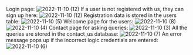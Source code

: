 Login page: 
![2022-11-10 (12)](https://user-images.githubusercontent.com/85752194/200973426-25eb6e44-03b5-4d53-8f5a-9f509facdd92.png)
If a user is not registered with us, they can sign up here:
![2022-11-10 (12)](https://user-images.githubusercontent.com/85752194/200973756-972e71d8-894d-42cd-8c23-22c46cd6b27e.png)
Registration data is stored in the users table: 
![2022-11-10 (5)](https://user-images.githubusercontent.com/85752194/200974278-538ce273-f2cf-472c-9616-2cb20b9f9f26.png)
Welcome page for the users: 
![2022-11-10 (8)](https://user-images.githubusercontent.com/85752194/200973861-c1193ab9-4a6e-493f-9105-d6a0b1e2b977.png)
![2022-11-10 (4)](https://user-images.githubusercontent.com/85752194/200974538-8f147aed-f1d5-4310-b552-143f0cca122f.png)
Contact page for asking queries: 
![2022-11-10 (3)](https://user-images.githubusercontent.com/85752194/200974872-57be0437-95bc-47ff-b41e-1c1368a009ef.png)
All the queries are stored in the contact_us database:
![2022-11-10 (7)](https://user-images.githubusercontent.com/85752194/200974447-2331f0c6-0316-4daa-a38f-cbede0e2b4b0.png)
An error message pops up if the incorrect logic credentials are entered:
![2022-11-10 (6)](https://user-images.githubusercontent.com/85752194/200974646-0985b8e7-c4aa-4a06-a331-db5f9e249128.png)
